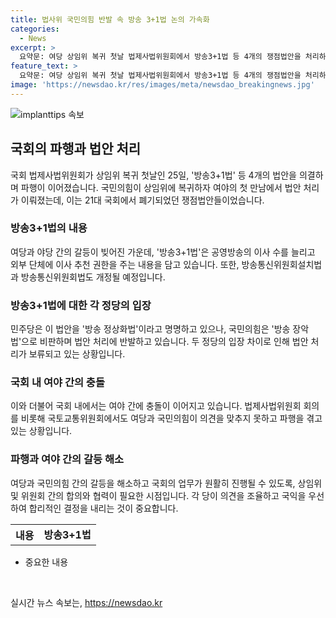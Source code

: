 ```yaml
---
title: 법사위 국민의힘 반발 속 방송 3+1법 논의 가속화
categories:
  - News
excerpt: >
  요약문: 여당 상임위 복귀 첫날 법제사법위원회에서 방송3+1법 등 4개의 쟁점법안을 처리하며 여야 간 갈등이 고조되고 있다. 더불어민주당과 국민의힘이 각각 방송 정상화법과 방송 장악법으로 지칭하는 이 법안 처리에 대해 의사일정 합의 문제와 신경전이 벌어졌으며, 국회 내 갈등과 여야 간의 불화가 계속되고 있다.
feature_text: >
  요약문: 여당 상임위 복귀 첫날 법제사법위원회에서 방송3+1법 등 4개의 쟁점법안을 처리하며 여야 간 갈등이 고조되고 있다. 더불어민주당과 국민의힘이 각각 방송 정상화법과 방송 장악법으로 지칭하는 이 법안 처리에 대해 의사일정 합의 문제와 신경전이 벌어졌으며, 국회 내 갈등과 여야 간의 불화가 계속되고 있다.
image: 'https://newsdao.kr/res/images/meta/newsdao_breakingnews.jpg'
---
```


<p><img src="https://newsdao.kr/res/images/meta/newsdao_breakingnews.jpg" alt="implanttips 속보" /></p>

<h2 data-ke-size="size26">국회의 파행과 법안 처리</h2>

<p data-ke-size="size16">국회 법제사법위원회가 상임위 복귀 첫날인 25일, '방송3+1법' 등 4개의 법안을 의결하며 파행이 이어졌습니다. 국민의힘이 상임위에 복귀하자 여야의 첫 만남에서 법안 처리가 이뤄졌는데, 이는 21대 국회에서 폐기되었던 쟁점법안들이었습니다.</p>

<h3 data-ke-size="size24">방송3+1법의 내용</h3>

<p data-ke-size="size16">여당과 야당 간의 갈등이 빚어진 가운데, '방송3+1법'은 공영방송의 이사 수를 늘리고 외부 단체에 이사 추천 권한을 주는 내용을 담고 있습니다. 또한, 방송통신위원회설치법과 방송통신위원회법도 개정될 예정입니다.</p>

<h3 data-ke-size="size24">방송3+1법에 대한 각 정당의 입장</h3>

<p data-ke-size="size16">민주당은 이 법안을 '방송 정상화법'이라고 명명하고 있으나, 국민의힘은 '방송 장악법'으로 비판하며 법안 처리에 반발하고 있습니다. 두 정당의 입장 차이로 인해 법안 처리가 보류되고 있는 상황입니다.</p>

<h3 data-ke-size="size24">국회 내 여야 간의 충돌</h3>

<p data-ke-size="size16">이와 더불어 국회 내에서는 여야 간에 충돌이 이어지고 있습니다. 법제사법위원회 회의를 비롯해 국토교통위원회에서도 여당과 국민의힘이 의견을 맞추지 못하고 파행을 겪고 있는 상황입니다.</p>

<h3 data-ke-size="size24">파행과 여야 간의 갈등 해소</h3>

<p data-ke-size="size16">여당과 국민의힘 간의 갈등을 해소하고 국회의 업무가 원활히 진행될 수 있도록, 상임위 및 위원회 간의 합의와 협력이 필요한 시점입니다. 각 당이 의견을 조율하고 국익을 우선하여 합리적인 결정을 내리는 것이 중요합니다.</p>

<table>
  <tr>
    <th>내용</th>
    <td style="text-align: center; height: 17px;"><b>방송3+1법</b></td>
  </tr>
</table>

<ul>
  <li>중요한 내용</li>
</ul>

<p data-ke-size="size16">&nbsp;</p>
실시간 뉴스 속보는, <a href="https://newsdao.kr" rel="dofollow">https://newsdao.kr</a>


